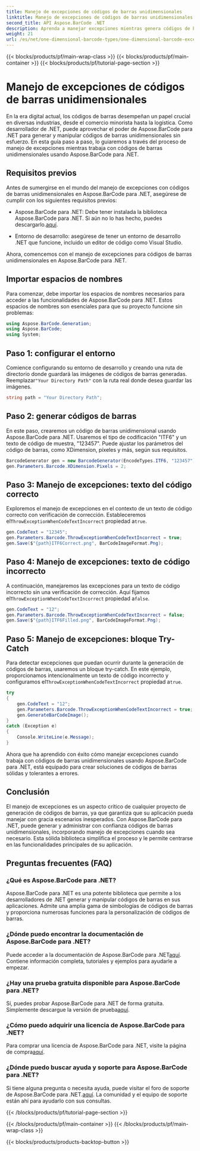 ```yaml
---
title: Manejo de excepciones de códigos de barras unidimensionales
linktitle: Manejo de excepciones de códigos de barras unidimensionales
second_title: API Aspose.BarCode .NET
description: Aprenda a manejar excepciones mientras genera códigos de barras unidimensionales utilizando Aspose.BarCode para .NET. Esta guía paso a paso garantiza soluciones de códigos de barras tolerantes a errores. ¡Empieza ahora!
weight: 21
url: /es/net/one-dimensional-barcode-types/one-dimensional-barcode-exception-handling/
---
```


{{< blocks/products/pf/main-wrap-class >}}
{{< blocks/products/pf/main-container >}}
{{< blocks/products/pf/tutorial-page-section >}}

# Manejo de excepciones de códigos de barras unidimensionales


En la era digital actual, los códigos de barras desempeñan un papel crucial en diversas industrias, desde el comercio minorista hasta la logística. Como desarrollador de .NET, puede aprovechar el poder de Aspose.BarCode para .NET para generar y manipular códigos de barras unidimensionales sin esfuerzo. En esta guía paso a paso, lo guiaremos a través del proceso de manejo de excepciones mientras trabaja con códigos de barras unidimensionales usando Aspose.BarCode para .NET.

## Requisitos previos

Antes de sumergirse en el mundo del manejo de excepciones con códigos de barras unidimensionales en Aspose.BarCode para .NET, asegúrese de cumplir con los siguientes requisitos previos:

-  Aspose.BarCode para .NET: Debe tener instalada la biblioteca Aspose.BarCode para .NET. Si aún no lo has hecho, puedes descargarlo.[aquí](https://releases.aspose.com/barcode/net/).

- Entorno de desarrollo: asegúrese de tener un entorno de desarrollo .NET que funcione, incluido un editor de código como Visual Studio.

Ahora, comencemos con el manejo de excepciones para códigos de barras unidimensionales en Aspose.BarCode para .NET.

## Importar espacios de nombres

Para comenzar, debe importar los espacios de nombres necesarios para acceder a las funcionalidades de Aspose.BarCode para .NET. Estos espacios de nombres son esenciales para que su proyecto funcione sin problemas:

```csharp
using Aspose.BarCode.Generation;
using Aspose.BarCode;
using System;
```

## Paso 1: configurar el entorno

 Comience configurando su entorno de desarrollo y creando una ruta de directorio donde guardará las imágenes de códigos de barras generadas. Reemplazar`"Your Directory Path"` con la ruta real donde desea guardar las imágenes.

```csharp
string path = "Your Directory Path";
```

## Paso 2: generar códigos de barras

En este paso, crearemos un código de barras unidimensional usando Aspose.BarCode para .NET. Usaremos el tipo de codificación "ITF6" y un texto de código de muestra, "123457". Puede ajustar los parámetros del código de barras, como XDimension, píxeles y más, según sus requisitos.

```csharp
BarcodeGenerator gen = new BarcodeGenerator(EncodeTypes.ITF6, "123457");
gen.Parameters.Barcode.XDimension.Pixels = 2;
```

## Paso 3: Manejo de excepciones: texto del código correcto

Exploremos el manejo de excepciones en el contexto de un texto de código correcto con verificación de corrección. Estableceremos el`ThrowExceptionWhenCodeTextIncorrect` propiedad a`true`.

```csharp
gen.CodeText = "12345";
gen.Parameters.Barcode.ThrowExceptionWhenCodeTextIncorrect = true;
gen.Save($"{path}ITF6Correct.png", BarCodeImageFormat.Png);
```

## Paso 4: Manejo de excepciones: texto de código incorrecto

 A continuación, manejaremos las excepciones para un texto de código incorrecto sin una verificación de corrección. Aquí fijamos el`ThrowExceptionWhenCodeTextIncorrect` propiedad a`false`.

```csharp
gen.CodeText = "12";
gen.Parameters.Barcode.ThrowExceptionWhenCodeTextIncorrect = false;
gen.Save($"{path}ITF6Filled.png", BarCodeImageFormat.Png);
```

## Paso 5: Manejo de excepciones: bloque Try-Catch

 Para detectar excepciones que puedan ocurrir durante la generación de códigos de barras, usaremos un bloque try-catch. En este ejemplo, proporcionamos intencionalmente un texto de código incorrecto y configuramos el`ThrowExceptionWhenCodeTextIncorrect` propiedad a`true`.

```csharp
try
{
    gen.CodeText = "12";
    gen.Parameters.Barcode.ThrowExceptionWhenCodeTextIncorrect = true;
    gen.GenerateBarCodeImage();
}
catch (Exception e)
{
    Console.WriteLine(e.Message);
}
```

Ahora que ha aprendido con éxito cómo manejar excepciones cuando trabaja con códigos de barras unidimensionales usando Aspose.BarCode para .NET, está equipado para crear soluciones de códigos de barras sólidas y tolerantes a errores.

## Conclusión

El manejo de excepciones es un aspecto crítico de cualquier proyecto de generación de códigos de barras, ya que garantiza que su aplicación pueda manejar con gracia escenarios inesperados. Con Aspose.BarCode para .NET, puede generar y administrar con confianza códigos de barras unidimensionales, incorporando manejo de excepciones cuando sea necesario. Esta sólida biblioteca simplifica el proceso y le permite centrarse en las funcionalidades principales de su aplicación.

## Preguntas frecuentes (FAQ)

### ¿Qué es Aspose.BarCode para .NET?
Aspose.BarCode para .NET es una potente biblioteca que permite a los desarrolladores de .NET generar y manipular códigos de barras en sus aplicaciones. Admite una amplia gama de simbologías de códigos de barras y proporciona numerosas funciones para la personalización de códigos de barras.

### ¿Dónde puedo encontrar la documentación de Aspose.BarCode para .NET?
 Puede acceder a la documentación de Aspose.BarCode para .NET[aquí](https://reference.aspose.com/barcode/net/). Contiene información completa, tutoriales y ejemplos para ayudarle a empezar.

### ¿Hay una prueba gratuita disponible para Aspose.BarCode para .NET?
 Sí, puedes probar Aspose.BarCode para .NET de forma gratuita. Simplemente descargue la versión de prueba[aquí](https://releases.aspose.com/).

### ¿Cómo puedo adquirir una licencia de Aspose.BarCode para .NET?
 Para comprar una licencia de Aspose.BarCode para .NET, visite la página de compra[aquí](https://purchase.aspose.com/buy).

### ¿Dónde puedo buscar ayuda y soporte para Aspose.BarCode para .NET?
 Si tiene alguna pregunta o necesita ayuda, puede visitar el foro de soporte de Aspose.BarCode para .NET.[aquí](https://forum.aspose.com/c/barcode/13). La comunidad y el equipo de soporte están ahí para ayudarlo con sus consultas.

{{< /blocks/products/pf/tutorial-page-section >}}

{{< /blocks/products/pf/main-container >}}
{{< /blocks/products/pf/main-wrap-class >}}

{{< blocks/products/products-backtop-button >}}
